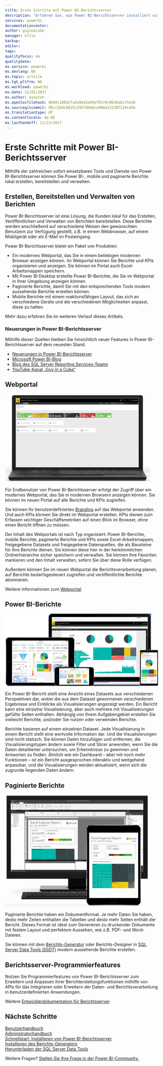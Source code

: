 ```yaml
---
title: Erste Schritte mit Power BI-Berichtsserver
description: 'Erfahren Sie, wie Power BI-Berichtsserver installiert wird. '
services: powerbi
documentationcenter: 
author: guyinacube
manager: kfile
backup: 
editor: 
tags: 
qualityfocus: no
qualitydate: 
ms.service: powerbi
ms.devlang: NA
ms.topic: article
ms.tgt_pltfrm: NA
ms.workload: powerbi
ms.date: 11/01/2017
ms.author: asaxton
ms.openlocfilehash: 86b0c188d2fada9b42e05bf037dc0630a8c75428
ms.sourcegitcommit: 99cc3b9cb615c2957dde6ca908a51238f129cebb
ms.translationtype: HT
ms.contentlocale: de-DE
ms.lasthandoff: 11/13/2017
---
```

# <a name="get-started-with-power-bi-report-server"></a>Erste Schritte mit Power BI-Berichtsserver
Mithilfe der zahlreichen sofort einsetzbaren Tools und Dienste von Power BI-Berichtsserver können Sie Power BI-, mobile und paginierte Berichte lokal erstellen, bereitstellen und verwalten.

## <a name="create-deploy-and-manage-reports"></a>Erstellen, Bereitstellen und Verwalten von Berichten
Power BI-Berichtsserver ist eine Lösung, die Kunden lokal für das Erstellen, Veröffentlichen und Verwalten von Berichten bereitstellen. Diese Berichte werden anschließend auf verschiedene Weisen den gewünschten Benutzern zur Verfügung gestellt, z.B. in einem Webbrowser, auf einem Mobilgerät oder als E-Mail im Posteingang.

Power BI-Berichtsserver bietet ein Paket von Produkten:

* Ein modernes Webportal, das Sie in einem beliebigen modernen Browser anzeigen können. Im Webportal können Sie Berichte und KPIs organisieren und anzeigen. Sie können im Portal auch Excel-Arbeitsmappen speichern.
* Mit Power BI Desktop erstellte Power BI-Berichte, die Sie im Webportal in Ihrer Umgebung anzeigen können.
* Paginierte Berichte, damit Sie mit den entsprechenden Tools modern aussehende Berichte erstellen können.
* Mobile Berichte mit einem reaktionsfähigen Layout, das sich an verschiedene Geräte und die verschiedenen Möglichkeiten anpasst, diese zu halten.

Mehr dazu erfahren Sie im weiteren Verlauf dieses Artikels.

### <a name="whats-new-in-power-bi-report-server"></a>Neuerungen in Power BI-Berichtsserver
Mithilfe dieser Quellen bleiben Sie hinsichtlich neuer Features in Power BI-Berichtsserver auf dem neuesten Stand.

* [Neuerungen in Power BI-Berichtsserver](whats-new.md)
* [Microsoft Power BI-Blog](https://powerbi.microsoft.com/blog/)
* [Blog des SQL Server Reporting Services-Teams](https://blogs.msdn.microsoft.com/sqlrsteamblog/)
* [YouTube-Kanal „Guy in a Cube“](https://aka.ms/guyinacube)

## <a name="web-portal"></a>Webportal
![](media/get-started/web-portal.png)

Für Endbenutzer von Power BI-Berichtsserver erfolgt der Zugriff über ein modernes Webportal, das Sie in modernen Browsern anzeigen können. Sie können im neuen Portal auf alle Berichte und KPIs zugreifen.

Sie können Ihr benutzerdefiniertes [Branding](https://docs.microsoft.com/sql/reporting-services/branding-the-web-portal) auf das Webportal anwenden. Und auch KPIs können Sie direkt im Webportal erstellen. KPIs dienen zum Erfassen wichtiger Geschäftsmetriken auf einen Blick im Browser, ohne einen Bericht öffnen zu müssen.

Der Inhalt des Webportals ist nach Typ organisiert: Power BI-Berichte, mobile Berichte, paginierte Berichte und KPIs sowie Excel-Arbeitsmappen, freigegebene Datasets und freigegebene Datenquellen, die als Bausteine für Ihre Berichte dienen. Sie können diese hier in der herkömmlichen Ordnerhierarchie sicher speichern und verwalten. Sie können Ihre Favoriten markieren und den Inhalt verwalten, sofern Sie über diese Rolle verfügen.

Außerdem können Sie im neuen Webportal die Berichtsverarbeitung planen, auf Berichte bedarfsgesteuert zugreifen und veröffentlichte Berichte abonnieren.

Weitere Informationen zum [Webportal](https://docs.microsoft.com/sql/reporting-services/web-portal-ssrs-native-mode).

## <a name="power-bi-reports"></a>Power BI-Berichte
![](media/get-started/powerbi-reports.png)

Ein Power BI-Bericht stellt eine Ansicht eines Datasets aus verschiedenen Perspektiven dar, wobei die aus dem Dataset gewonnenen verschiedenen Ergebnisse und Einblicke als Visualisierungen angezeigt werden.  Ein Bericht kann eine einzelne Visualisierung, aber auch mehrere mit Visualisierungen gefüllte Seiten enthalten. Abhängig von Ihrem Aufgabengebiet erstellen Sie vielleicht Berichte, und/oder Sie nutzen oder verwenden Berichte.

Berichte basieren auf einem einzelnen Dataset. Jede Visualisierung in einem Bericht stellt eine wertvolle Information dar. Und die Visualisierungen sind nicht statisch. Sie können Daten hinzufügen und entfernen, die Visualisierungstypen ändern sowie Filter und Slicer anwenden, wenn Sie die Daten detaillierter untersuchen, um Erkenntnisse zu gewinnen und Antworten zu finden. Ähnlich wie ein Dashboard – aber mit noch mehr Funktionen – ist ein Bericht ausgesprochen interaktiv und weitgehend anpassbar, und die Visualisierungen werden aktualisiert, wenn sich die zugrunde liegenden Daten ändern.

## <a name="paginated-reports"></a>Paginierte Berichte
![](media/get-started/paginated-reports.png)

Paginierte Berichte haben ein Dokumentformat. Je mehr Daten Sie haben, desto mehr Zeilen enthalten die Tabellen und desto mehr Seiten enthält der Bericht. Dieses Format ist ideal zum Generieren zu druckender Dokumente mit festem Layout und perfektem Aussehen, wie z.B. PDF- und Word-Dateien.

Sie können mit dem [Berichts-Generator](https://docs.microsoft.com/sql/reporting-services/report-builder/report-builder-in-sql-server-2016) oder Berichts-Designer in [SQL Server Data Tools (SSDT)](https://docs.microsoft.com/sql/reporting-services/tools/reporting-services-in-sql-server-data-tools-ssdt) modern aussehende Berichte erstellen.

## <a name="report-server-programming-features"></a>Berichtsserver-Programmierfeatures
Nutzen Sie Programmierfeatures von Power BI-Berichtsserver zum Erweitern und Anpassen Ihrer Berichterstellungsfunktionen mithilfe von APIs für das Integrieren oder Erweitern der Daten- und Berichtsverarbeitung in benutzerdefinierten Anwendungen.

Weitere [Entwicklerdokumentation für Berichtsserver](https://docs.microsoft.com/sql/reporting-services/reporting-services-developer-documentation).

## <a name="next-steps"></a>Nächste Schritte
[Benutzerhandbuch](user-handbook-overview.md)  
[Administratorhandbuch](admin-handbook-overview.md)  
[Schnellstart: Installieren von Power BI-Berichtsserver](quickstart-install-report-server.md)  
[Installieren des Berichts-Generators](https://docs.microsoft.com/sql/reporting-services/install-windows/install-report-builder)  
[Herunterladen der SQL Server Data Tools](http://go.microsoft.com/fwlink/?LinkID=616714)

Weitere Fragen? [Stellen Sie Ihre Frage in der Power BI-Community.](https://community.powerbi.com/)

